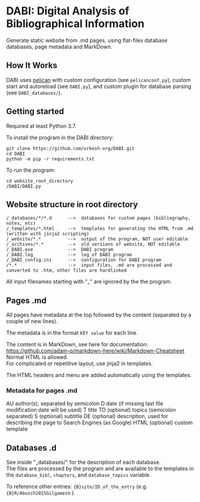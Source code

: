 # DABI: Digital Analysis of Bibliographical Information

Generate static website from .md pages, using flat-files database databases, page metadata and MarkDown.


## How It Works

DABI uses [pelican](https://github.com/getpelican/pelican) with custom configuration (see `pelicanconf.py`),
custom start and autoreload (see `DABI.py`),
and custom plugin for database parsing (see `DABI_databases/`).


## Getting started


Required at least Python 3.7.

To install the program in the DABI directory:
```shell
git clone https://github.com/urkesh-org/DABI.git
cd DABI
python -m pip -r requirements.txt
```

To run the program:
```shell
cd website_root_directory
/DABI/DABI.py
```



## Website structure in root directory

```
/_databases/*/*.d      -->  databases for custom pages (bibliography, notes, etc)
/_templates/*.html     -->  templates for generating the HTML from .md (written with jinja2 scripting)
/_website/*.*          -->  output of the program, NOT user editable
/_archives/*.*         -->  old versions of website, NOT editable
/_DABI.exe             -->  DABI program
/_DABI.log             -->  log of DABI program
/_DABI_config.ini      -->  configuration for DABI program
/*.*                   -->  input files, .md are processed and converted to .htm, other files are hardlinked
```

All input filenames starting with "_" are ignored by the the program.



## Pages .md

All pages have metadata at the top followed by the content (separated by a couple of new lines).

The metadata is in the format `KEY value` for each line.

The content is in MarkDown, see here for documentation: https://github.com/adam-p/markdown-here/wiki/Markdown-Cheatsheet  
Normal HTML is allowed.  
For complicated or repetitive layout, use jinja2 in templates.

The HTML headers and menu are added automatically using the templates.



### Metadata for pages .md

AU author(s), separated by semicolon
D date (if missing last file modification date will be used)
T title
TO (optional) topics (semicolon separated)
S (optional) subtitle
DE (optional) description, used for describing the page to Search Engines (as Google)
HTML (optional) custom template



## Databases .d

See inside "_databases/" for the description of each database.  
The files are processed by the program and are available to the templates in the `database_bibl`, `chapters`, and `database_topics` variable.

To reference other entries: `{B}site/ID_of_the_entry` (e.g. `{B}R/Abusch2015Gilgamesh` ).

